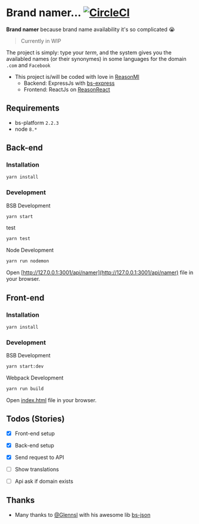 # Brand namer... [![CircleCI](https://circleci.com/gh/remithomas/brand-namer.svg?style=svg)](https://circleci.com/gh/remithomas/brand-namer)

**Brand namer** because brand name availability it's so complicated 😭

> Currently in WIP

The project is simply: type your _term_, and the system gives you the availabled names (or their synonymes) in some languages for the domain `.com` and `Facebook`

- This project is/will be coded with love in [ReasonMl](http://reasonml.github.io/)
  - Backend: ExpressJs with [bs-express](https://github.com/reasonml-community/bs-express)
  - Frontend: ReactJs on [ReasonReact](https://reasonml.github.io/reason-react/)

## Requirements

* bs-platform `2.2.3`
* node `8.*`

## Back-end

### Installation

```bash
yarn install
```

### Development

BSB Development
```bash
yarn start
```

test
```bash
yarn test
```

Node Development
```bash
yarn run nodemon
```

Open [http://127.0.0.1:3001/api/namer](http://127.0.0.1:3001/api/namer) file in your browser.

## Front-end

### Installation

```bash
yarn install
```

### Development

BSB Development
```bash
yarn start:dev
```

Webpack Development
```bash
yarn run build
```

Open [index.html](client/public/index.html) file in your browser.

## Todos (Stories)

- [X] Front-end setup
- [X] Back-end setup
- [X] Send request to API
- [ ] Show translations
- [ ] Api ask if domain exists


## Thanks

* Many thanks to [@Glennsl](https://github.com/glennsl) with his awesome lib [bs-json](https://github.com/glennsl/bs-json)
